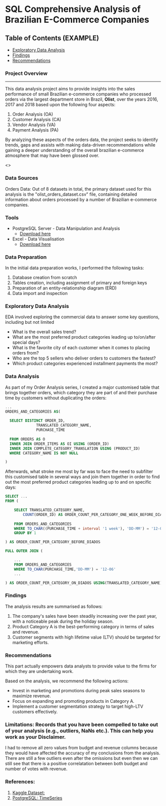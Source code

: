 # SQL Comprehensive Analysis of Brazilian E-Commerce Companies

## Table of Contents (EXAMPLE)

- [Exploratory Data Analysis](#exploratory-data-analysis)
- [Findings](#findings)
- [Recommendations](#recommendations)


### Project Overview
---

This data analysis project aims to provide insights into the sales performance of small Brazilian e-commerce companies who processed orders via the largest department store in Brazil, **Olist**, over the years 2016, 2017 and 2018 based upon the following four aspects:

1. Order Analysis (OA)
2. Customer Analysis (CA)
3. Vendor Analysis (VA)
4. Payment Analysis (PA)

By analyzing these aspects of the orders data, the project seeks to identify trends, gaps and assists with making data-driven recommendations while gaining a deeper understanding of the overall brazilian e-commerce atmosphere that may have been glossed over.


<<IMAGE>>

### Data Sources

Orders Data: Out of 8 datasets in total, the primary dataset used for this analysis is the "olist_orders_dataset.csv" file, containing detailed information about orders processed by a number of Brazilian e-commerce companies.

### Tools

- PostgreSQL Server - Data Manipulation and Analysis
  - [Download here](https://www.postgresql.org/download/)
- Excel - Data Visualisation 
  - [Download here](https://microsoft.com)

### Data Preparation

In the initial data preparation works, I performed the following tasks:

1. Database creation from scratch
2. Tables creation, including assignment of primary and foreign keys
3. Preparation of an entity-relationship diagram (ERD)
4. Data import and inspection

### Exploratory Data Analysis

EDA involved exploring the commercial data to answer some key questions, including but not limited

- What is the overall sales trend?
- What are the most preferred product categories leading up to/on/after special days?
- What is the favorite city of each customer when it comes to placing orders from?
- Who are the top 5 sellers who deliver orders to customers the fastest? 
- Which product categories experienced installment payments the most?

### Data Analysis

As part of my Order Analysis series, I created a major customised table that brings together orders, which category they are part of and their purchase time by customers without duplicating the orders:

```sql
...
ORDERS_AND_CATEGORIES AS(
		
  SELECT DISTINCT ORDER_ID,
              TRANSLATED_CATEGORY_NAME,
              PURCHASE_TIME
		
  FROM ORDERS AS O
  INNER JOIN ORDER_ITEMS AS OI USING (ORDER_ID)
  INNER JOIN COMPLETE_CATEGORY_TRANSLATION USING (PRODUCT_ID)
  WHERE CATEGORY_NAME IS NOT NULL

)
```

Afterwards, what stroke me most by far was to face the need to subfilter this customised table in several ways and join them together 
in order to find out the most preferred product categories leading up to and on specific days:

```sql
SELECT ...
FROM (

	SELECT TRANSLATED_CATEGORY_NAME,  
		COUNT(ORDER_ID) AS ORDER_COUNT_PER_CATEGORY_ONE_WEEK_BEFORE_DIADOS
	
	FROM ORDERS_AND_CATEGORIES
	WHERE TO_CHAR((PURCHASE_TIME + interval '1 week'), 'DD-MM') = '12-06'   
	GROUP BY 1

) AS ORDER_COUNT_PER_CATEGORY_BEFORE_DIADOS 

FULL OUTER JOIN (

	...
	FROM ORDERS_AND_CATEGORIES
	WHERE TO_CHAR(PURCHASE_TIME,'DD-MM') = '12-06'
	...

) AS ORDER_COUNT_PER_CATEGORY_ON_DIADOS USING(TRANSLATED_CATEGORY_NAME)
```

### Findings

The analysis results are summarised as follows:
1. The company's sales have been steadily increasing over the past year, with a noticeable peak during the holiday season.
2. Product Category A is the best-performing category in terms of sales and revenue.
3. Customer segments with high lifetime value (LTV) should be targeted for marketing efforts.

### Recommendations

This part actually empowers data analysts to provide value to the firms for which they are undertaking work.

Based on the analysis, we recommend the following actions:

- Invest in marketing and promotions during peak sales seasons to maximize revenue.
- Focus on expanding and promoting products in Category A.
- Implement a customer segmentation strategy to target high-LTV customers effectively.

### Limitations: Records that you have been compelled to take out of your analysis (e.g., outliers, NaNs etc.). This can help you work as your Disclaimer.

I had to remove all zero values from budget and revenue columns because they would have affected the accuracy of my conclusions from the analysis. There are still a
few outliers even after the omissions but even then we can still see that there is a positive correlatation between both budget and number of votes with revenue.

### References:

1. [Kaggle Dataset:](https://www.kaggle.com/datasets/olistbr/brazilian-ecommerce)
2. [PostgreSQL: TimeSeries](https://www.postgresql.org/docs/current/functions-datetime.html#FUNCTIONS-DATETIME-TABLE)

